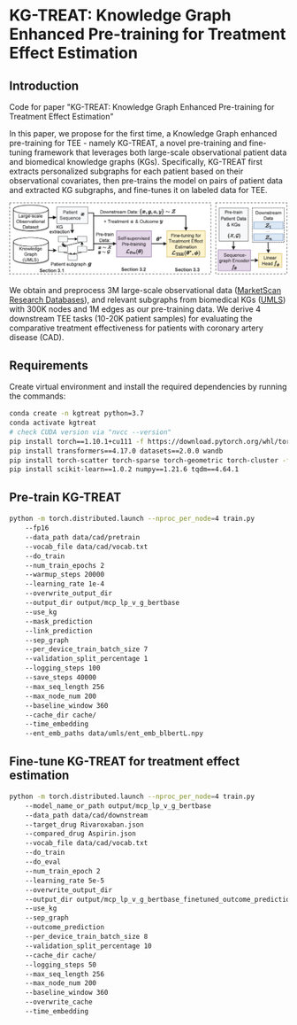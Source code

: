 # KG-TREAT: Knowledge Graph Enhanced Pre-training for Treatment Effect Estimation

## Introduction
Code for paper "KG-TREAT: Knowledge Graph Enhanced Pre-training for Treatment Effect Estimation"

In this paper, we propose for the first time, a Knowledge Graph enhanced pre-training for TEE - namely KG-TREAT, a novel pre-training and fine-tuning framework that leverages both large-scale observational patient data and biomedical knowledge graphs (KGs). Specifically, KG-TREAT first extracts personalized subgraphs for each patient based on their observational covariates, then pre-trains the model on pairs of patient data and extracted KG subgraphs, and fine-tunes it on labeled data for TEE.

<img src="pipeline.png" title="The overall pipeline of KG-TREAT.">

We obtain and preprocess 3M large-scale observational data ([MarketScan Research
Databases](https://www.ibm.com/products/marketscan-research-databases)), and relevant subgraphs from biomedical KGs ([UMLS](https://www.nlm.nih.gov/research/umls/index.html)) with 300K nodes and 1M edges as our pre-training data. We derive 4 downstream TEE tasks (10-20K patient samples) for evaluating the comparative treatment effectiveness for patients with coronary artery disease (CAD).

## Requirements
Create virtual environment and install the required dependencies by running the commands:
```bash
conda create -n kgtreat python=3.7
conda activate kgtreat
# check CUDA version via "nvcc --version"
pip install torch==1.10.1+cu111 -f https://download.pytorch.org/whl/torch_stable.html
pip install transformers==4.17.0 datasets==2.0.0 wandb
pip install torch-scatter torch-sparse torch-geometric torch-cluster -f https://pytorch-geometric.com/whl/torch-1.10.1+cu111.html
pip install scikit-learn==1.0.2 numpy==1.21.6 tqdm==4.64.1
```

## Pre-train KG-TREAT

```bash
python -m torch.distributed.launch --nproc_per_node=4 train.py 
    --fp16 
    --data_path data/cad/pretrain 
    --vocab_file data/cad/vocab.txt 
    --do_train 
    --num_train_epochs 2 
    --warmup_steps 20000 
    --learning_rate 1e-4 
    --overwrite_output_dir 
    --output_dir output/mcp_lp_v_g_bertbase 
    --use_kg 
    --mask_prediction 
    --link_prediction 
    --sep_graph 
    --per_device_train_batch_size 7 
    --validation_split_percentage 1 
    --logging_steps 100 
    --save_steps 40000 
    --max_seq_length 256 
    --max_node_num 200 
    --baseline_window 360 
    --cache_dir cache/ 
    --time_embedding 
    --ent_emb_paths data/umls/ent_emb_blbertL.npy 
```

## Fine-tune KG-TREAT for treatment effect estimation
```bash
python -m torch.distributed.launch --nproc_per_node=4 train.py
    --model_name_or_path output/mcp_lp_v_g_bertbase 
    --data_path data/cad/downstream 
    --target_drug Rivaroxaban.json 
    --compared_drug Aspirin.json 
    --vocab_file data/cad/vocab.txt 
    --do_train 
    --do_eval 
    --num_train_epoch 2 
    --learning_rate 5e-5 
    --overwrite_output_dir 
    --output_dir output/mcp_lp_v_g_bertbase_finetuned_outcome_prediction 
    --use_kg 
    --sep_graph
    --outcome_prediction 
    --per_device_train_batch_size 8 
    --validation_split_percentage 10 
    --cache_dir cache/ 
    --logging_steps 50 
    --max_seq_length 256 
    --max_node_num 200 
    --baseline_window 360 
    --overwrite_cache 
    --time_embedding 
```